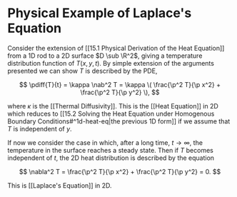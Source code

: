 # Physical Example of Laplace's Equation

Consider the extension of [[15.1 Physical Derivation of the Heat Equation]] from a 1D rod to a 2D surface $D \sub \R^2$, giving a temperature distribution function of $T(x, y, t)$. By simple extension of the arguments presented we can show $T$ is described by the PDE,

$$
\pdiff{T}{t}
= \kappa \nab^2 T
= \kappa \(
	\frac{\p^2 T}{\p x^2} + \frac{\p^2 T}{\p y^2}
\),
$$

where $\kappa$ is the [[Thermal Diffusivity]]. This is the [[Heat Equation]] in 2D which reduces to [[15.2 Solving the Heat Equation under Homogenous Boundary Conditions#^1d-heat-eq|the previous 1D form]] if we assume that $T$ is independent of $y$.

If now we consider the case in which, after a long time, $t\to \infty$, the temperature in the surface reaches a steady state. Then if $T$ becomes independent of $t$, the 2D heat distribution is described by the equation

$$
\nabla^2 T = \frac{\p^2 T}{\p x^2} + \frac{\p^2 T}{\p y^2} = 0.
$$

This is [[Laplace's Equation]] in 2D.

